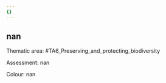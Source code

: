 ```yaml
---
{}
---
```

## nan

Thematic area: #TA6_Preserving_and_protecting_biodiversity

Assessment: nan

Colour: nan